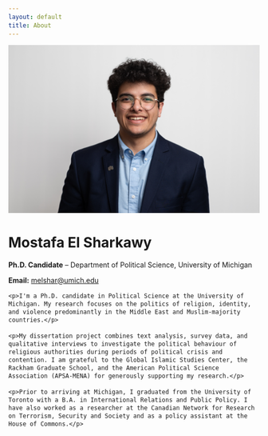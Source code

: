 ```yaml
---
layout: default
title: About
---
```


<div class="about-container">

  <div class="about-left">
    <img src="assets/headshot.png" alt="Headshot of Mostafa El Sharkawy">
  </div>

  <div class="about-right">
    <h1>Mostafa El Sharkawy</h1>
    <p><strong>Ph.D. Candidate</strong> – Department of Political Science, University of Michigan</p>
    <p><strong>Email:</strong> <a href="mailto:melshar@umich.edu">melshar@umich.edu</a></p>

    <p>I'm a Ph.D. candidate in Political Science at the University of Michigan. My research focuses on the politics of religion, identity, and violence predominantly in the Middle East and Muslim-majority countries.</p>

    <p>My dissertation project combines text analysis, survey data, and qualitative interviews to investigate the political behaviour of religious authorities during periods of political crisis and contention. I am grateful to the Global Islamic Studies Center, the Rackham Graduate School, and the American Political Science Association (APSA-MENA) for generously supporting my research.</p>

    <p>Prior to arriving at Michigan, I graduated from the University of Toronto with a B.A. in International Relations and Public Policy. I have also worked as a researcher at the Canadian Network for Research on Terrorism, Security and Society and as a policy assistant at the House of Commons.</p>
  </div>

</div>

